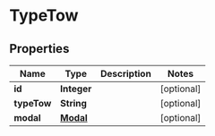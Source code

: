 

# TypeTow


## Properties

| Name | Type | Description | Notes |
|------------ | ------------- | ------------- | -------------|
|**id** | **Integer** |  |  [optional] |
|**typeTow** | **String** |  |  [optional] |
|**modal** | [**Modal**](Modal.md) |  |  [optional] |



